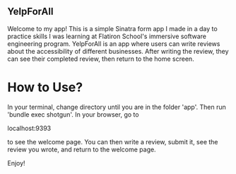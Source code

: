 ## YelpForAll

Welcome to my app! This is a simple Sinatra form app I made in a day to practice skills I was learning at Flatiron School's immersive software engineering program. YelpForAll is an app where users can write reviews about the accessibility of different businesses. After writing the review, they can see their completed review, then return to the home screen.

# How to Use?

In your terminal, change directory until you are in the folder 'app'. Then run 'bundle exec shotgun'. In your browser, go to

localhost:9393

to see the welcome page. You can then write a review, submit it, see the review you wrote, and return to the welcome page.

Enjoy!